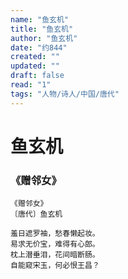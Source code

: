 ```yaml
---
name: "鱼玄机"
title: "鱼玄机"
author: "鱼玄机"
date: "约844"
created: ""
updated: ""
draft: false
read: "1"
tags: "人物/诗人/中国/唐代"
---
```


# 鱼玄机

### 《赠邻女》

```
《赠邻女》
〔唐代〕鱼玄机

羞日遮罗袖，愁春懒起妆。
易求无价宝，难得有心郎。
枕上潜垂泪，花间暗断肠。
自能窥宋玉，何必恨王昌？
```
